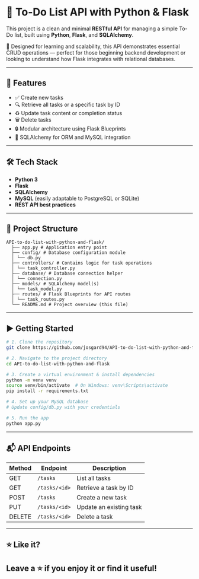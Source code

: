 # 📝 To-Do List API with Python & Flask

This project is a clean and minimal **RESTful API** for managing a simple To-Do list, built using **Python**, **Flask**, and **SQLAlchemy**.

🔧 Designed for learning and scalability, this API demonstrates essential CRUD operations — perfect for those beginning backend development or looking to understand how Flask integrates with relational databases.

---

## 🚀 Features

- ✅ Create new tasks
- 🔍 Retrieve all tasks or a specific task by ID
- ♻️ Update task content or completion status
- 🗑 Delete tasks
- 🔒 Modular architecture using Flask Blueprints
- 🧩 SQLAlchemy for ORM and MySQL integration

---

## 🛠 Tech Stack

- **Python 3**
- **Flask**
- **SQLAlchemy**
- **MySQL** (easily adaptable to PostgreSQL or SQLite)
- **REST API best practices**

---

## 📁 Project Structure
```
API-to-do-list-with-python-and-flask/ 
  ├── app.py # Application entry point 
  ├── config/ # Database configuration module 
  │ └── db.py 
  ├── controllers/ # Contains logic for task operations 
  │ └── task_controller.py 
  ├── database/ # Database connection helper 
  │ └── connection.py 
  ├── models/ # SQLAlchemy model(s) 
  │ └── task_model.py 
  ├── routes/ # Flask Blueprints for API routes 
  │ └── task_routes.py 
  └── README.md # Project overview (this file)
```

---

## ▶️ Getting Started

```bash
# 1. Clone the repository
git clone https://github.com/josgard94/API-to-do-list-with-python-and-flask.git

# 2. Navigate to the project directory
cd API-to-do-list-with-python-and-flask

# 3. Create a virtual environment & install dependencies
python -m venv venv
source venv/bin/activate  # On Windows: venv\Scripts\activate
pip install -r requirements.txt

# 4. Set up your MySQL database
# Update config/db.py with your credentials

# 5. Run the app
python app.py
```
---
## 📬 API Endpoints

| Method | Endpoint       | Description              |
|--------|----------------|--------------------------|
| GET    | `/tasks`       | List all tasks           |
| GET    | `/tasks/<id>`  | Retrieve a task by ID    |
| POST   | `/tasks`       | Create a new task        |
| PUT    | `/tasks/<id>`  | Update an existing task  |
| DELETE | `/tasks/<id>`  | Delete a task            |
---
## ⭐ Like it?
Leave a ⭐ if you enjoy it or find it useful!
---
